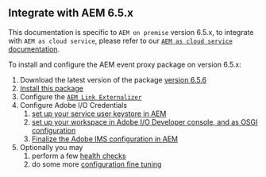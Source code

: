 
## Integrate with AEM 6.5.x

This documentation is specific to `AEM on premise` version 6.5.x, 
to integrate with `AEM as cloud service`, please refer to our [`AEM as cloud service` documentation](aem_skyline_install.md).

To install and configure the AEM event proxy package on version 6.5.x:

1. Download the latest version of the package [version 6.5.6](https://github.com/AdobeDocs/adobeio-events/files/3729022/aem-event-proxy-6.5.6.zip) 
2. [Install this package](aem_on_premise_package_install.md)
3. Configure the [`AEM Link Externalizer`](aem_on_premise_link_externalizer.md)
4. Configure Adobe I/O Credentials
   1. [set up your service user keystore in AEM](aem_keystore_setup.md) 
   2. [set up your workspace in Adobe I/O Developer console, and as OSGI configuration](aem_console_setup.md)
   3. [Finalize the Adobe IMS configuration in AEM](aem_ims_config.md)
5. Optionally you may
   1. perform a few [health checks](aem_on_premise_healthcheck.md)
   2. do some more [configuration fine tuning](aem_advanced_configurations.md)
   
